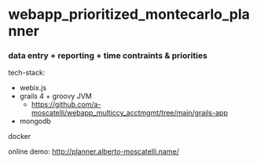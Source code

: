 # webapp_prioritized_montecarlo_planner

### data entry + reporting + time contraints & priorities

tech-stack:
* webix.js
* grails 4 + groovy JVM
  * https://github.com/a-moscatelli/webapp_multiccy_acctmgmt/tree/main/grails-app
* mongodb

docker

online demo:
http://planner.alberto-moscatelli.name/
